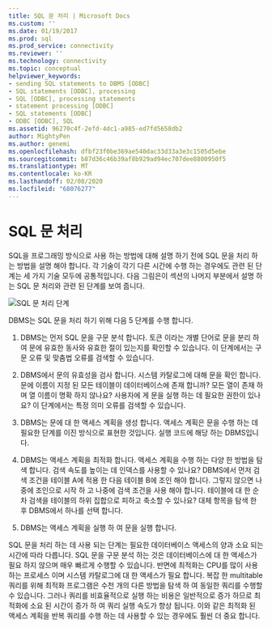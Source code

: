 ```yaml
---
title: SQL 문 처리 | Microsoft Docs
ms.custom: ''
ms.date: 01/19/2017
ms.prod: sql
ms.prod_service: connectivity
ms.reviewer: ''
ms.technology: connectivity
ms.topic: conceptual
helpviewer_keywords:
- sending SQL statements to DBMS [ODBC]
- SQL statements [ODBC], processing
- SQL [ODBC], processing statements
- statement processing [ODBC]
- SQL statements [ODBC]
- ODBC [ODBC], SQL
ms.assetid: 96270c4f-2efd-4dc1-a985-ed7fd5658db2
author: MightyPen
ms.author: genemi
ms.openlocfilehash: dfbf23f0be369ae540dac33d33a3e3c1505d5ebe
ms.sourcegitcommit: b87d36c46b39af8b929ad94ec707dee8800950f5
ms.translationtype: MT
ms.contentlocale: ko-KR
ms.lasthandoff: 02/08/2020
ms.locfileid: "68076277"
---
```

# <a name="processing-a-sql-statement"></a>SQL 문 처리
SQL을 프로그래밍 방식으로 사용 하는 방법에 대해 설명 하기 전에 SQL 문을 처리 하는 방법을 설명 해야 합니다. 각 기술이 각기 다른 시간에 수행 하는 경우에도 관련 된 단계는 세 가지 기술 모두에 공통적입니다. 다음 그림은이 섹션의 나머지 부분에서 설명 하는 SQL 문 처리와 관련 된 단계를 보여 줍니다.  
  
 ![SQL 문 처리 단계](../../odbc/reference/media/pr01.gif "pr01")  
  
 DBMS는 SQL 문을 처리 하기 위해 다음 5 단계를 수행 합니다.  
  
1.  DBMS는 먼저 SQL 문을 구문 분석 합니다. 토큰 이라는 개별 단어로 문을 분리 하 여 문에 유효한 동사와 유효한 절이 있는지를 확인할 수 있습니다. 이 단계에서는 구문 오류 및 맞춤법 오류를 검색할 수 있습니다.  
  
2.  DBMS에서 문의 유효성을 검사 합니다. 시스템 카탈로그에 대해 문을 확인 합니다. 문에 이름이 지정 된 모든 테이블이 데이터베이스에 존재 합니까? 모든 열이 존재 하며 열 이름이 명확 하지 않나요? 사용자에 게 문을 실행 하는 데 필요한 권한이 있나요? 이 단계에서는 특정 의미 오류를 검색할 수 있습니다.  
  
3.  DBMS는 문에 대 한 액세스 계획을 생성 합니다. 액세스 계획은 문을 수행 하는 데 필요한 단계를 이진 방식으로 표현한 것입니다. 실행 코드에 해당 하는 DBMS입니다.  
  
4.  DBMS는 액세스 계획을 최적화 합니다. 액세스 계획을 수행 하는 다양 한 방법을 탐색 합니다. 검색 속도를 높이는 데 인덱스를 사용할 수 있나요? DBMS에서 먼저 검색 조건을 테이블 A에 적용 한 다음 테이블 B에 조인 해야 합니다. 그렇지 않으면 나중에 조인으로 시작 하 고 나중에 검색 조건을 사용 해야 합니다. 테이블에 대 한 순차 검색을 테이블의 하위 집합으로 피하고 축소할 수 있나요? 대체 항목을 탐색 한 후 DBMS에서 하나를 선택 합니다.  
  
5.  DBMS는 액세스 계획을 실행 하 여 문을 실행 합니다.  
  
 SQL 문을 처리 하는 데 사용 되는 단계는 필요한 데이터베이스 액세스의 양과 소요 되는 시간에 따라 다릅니다. SQL 문을 구문 분석 하는 것은 데이터베이스에 대 한 액세스가 필요 하지 않으며 매우 빠르게 수행할 수 있습니다. 반면에 최적화는 CPU를 많이 사용 하는 프로세스 이며 시스템 카탈로그에 대 한 액세스가 필요 합니다. 복잡 한 multitable 쿼리를 위해 최적화 프로그램은 수천 개의 다른 방법을 탐색 하 여 동일한 쿼리를 수행할 수 있습니다. 그러나 쿼리를 비효율적으로 실행 하는 비용은 일반적으로 증가 하므로 최적화에 소요 된 시간이 증가 하 여 쿼리 실행 속도가 향상 됩니다. 이와 같은 최적화 된 액세스 계획을 반복 쿼리를 수행 하는 데 사용할 수 있는 경우에도 훨씬 더 중요 합니다.
